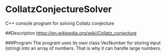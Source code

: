# CollatzConjectureSolver
 C++ console program for solving Collatz conjecture

##Description
https://en.wikipedia.org/wiki/Collatz_conjecture

###Program
The program uses its own class VecNumber for storing input (string) into an array of numbers. That is why it can handle large numbers.
